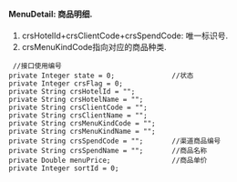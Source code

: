 #### MenuDetail: 商品明细.
1. crsHotelId+crsClientCode+crsSpendCode: 唯一标识号.
1. crsMenuKindCode指向对应的商品种类.
```
 //接口使用编号
private Integer state = 0;              //状态
private Integer crsFlag = 0;
private String crsHotelId = "";
private String crsHotelName = "";
private String crsClientCode = "";
private String crsClientName = "";
private String crsMenuKindCode = "";
private String crsMenuKindName = "";
private String crsSpendCode = "";       //渠道商品编号
private String crsSpendName = "";       //商品名称
private Double menuPrice;               //商品单价
private Integer sortId = 0;

```